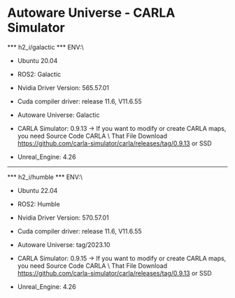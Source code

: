 # Autoware Universe - CARLA Simulator

*** h2_i/galactic ***
ENV:\
- Ubuntu 20.04
- ROS2: Galactic
- Nvidia Driver Version: 565.57.01
- Cuda compiler driver: release 11.6, V11.6.55

- Autoware Universe: Galactic
- CARLA Simulator: 0.9.13
  -> If you want to modify or create CARLA maps, you need Source Code CARLA \ That File Download https://github.com/carla-simulator/carla/releases/tag/0.9.13 or SSD 
  
- Unreal_Engine: 4.26

---------------------------------------------------------------------------------------------------------------------------------------------

*** h2_i/humble ***
ENV:\
- Ubuntu 22.04
- ROS2: Humble
- Nvidia Driver Version: 570.57.01
- Cuda compiler driver: release 11.6, V11.6.55

- Autoware Universe: tag/2023.10
- CARLA Simulator: 0.9.15
  -> If you want to modify or create CARLA maps, you need Source Code CARLA \ That File Download https://github.com/carla-simulator/carla/releases/tag/0.9.13 or SSD 
  
- Unreal_Engine: 4.26
